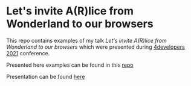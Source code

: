 # Let's invite A(R)lice from Wonderland to our browsers #

This repo contains examples of my talk *Let's invite A(R)lice from Wonderland to our browsers* 
which were presented during [4developers 2021](https://4developers.org.pl/) conference.

Presented here examples can be found in this [repo](https://github.com/kamyk-pl/4-developers-2021-examples)

Presentation can be found [here](https://kamyk-pl.github.io/4-developers-alice/index.html)
